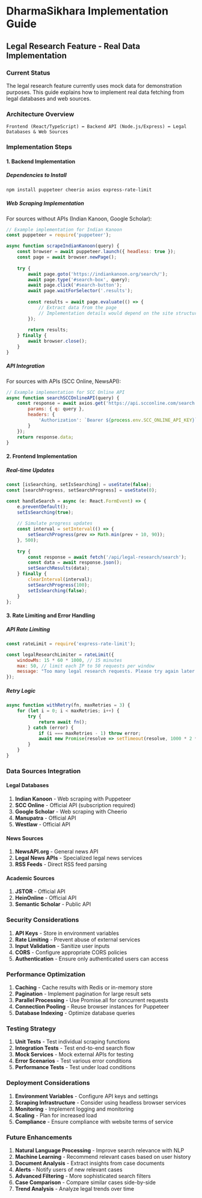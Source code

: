 # DharmaSikhara Implementation Guide

## Legal Research Feature - Real Data Implementation

### Current Status
The legal research feature currently uses mock data for demonstration purposes. This guide explains how to implement real data fetching from legal databases and web sources.

### Architecture Overview
```
Frontend (React/TypeScript) ↔ Backend API (Node.js/Express) ↔ Legal Databases & Web Sources
```

### Implementation Steps

#### 1. Backend Implementation

##### Dependencies to Install
```bash
npm install puppeteer cheerio axios express-rate-limit
```

##### Web Scraping Implementation
For sources without APIs (Indian Kanoon, Google Scholar):
```javascript
// Example implementation for Indian Kanoon
const puppeteer = require('puppeteer');

async function scrapeIndianKanoon(query) {
    const browser = await puppeteer.launch({ headless: true });
    const page = await browser.newPage();
    
    try {
        await page.goto('https://indiankanoon.org/search/');
        await page.type('#search-box', query);
        await page.click('#search-button');
        await page.waitForSelector('.results');
        
        const results = await page.evaluate(() => {
            // Extract data from the page
            // Implementation details would depend on the site structure
        });
        
        return results;
    } finally {
        await browser.close();
    }
}
```

##### API Integration
For sources with APIs (SCC Online, NewsAPI):
```javascript
// Example implementation for SCC Online API
async function searchSCCOnlineAPI(query) {
    const response = await axios.get('https://api.scconline.com/search', {
        params: { q: query },
        headers: { 
            'Authorization': `Bearer ${process.env.SCC_ONLINE_API_KEY}` 
        }
    });
    return response.data;
}
```

#### 2. Frontend Implementation

##### Real-time Updates
```typescript
const [isSearching, setIsSearching] = useState(false);
const [searchProgress, setSearchProgress] = useState(0);

const handleSearch = async (e: React.FormEvent) => {
    e.preventDefault();
    setIsSearching(true);
    
    // Simulate progress updates
    const interval = setInterval(() => {
        setSearchProgress(prev => Math.min(prev + 10, 90));
    }, 500);
    
    try {
        const response = await fetch('/api/legal-research/search');
        const data = await response.json();
        setSearchResults(data);
    } finally {
        clearInterval(interval);
        setSearchProgress(100);
        setIsSearching(false);
    }
};
```

#### 3. Rate Limiting and Error Handling

##### API Rate Limiting
```javascript
const rateLimit = require('express-rate-limit');

const legalResearchLimiter = rateLimit({
    windowMs: 15 * 60 * 1000, // 15 minutes
    max: 50, // limit each IP to 50 requests per window
    message: "Too many legal research requests. Please try again later."
});
```

##### Retry Logic
```javascript
async function withRetry(fn, maxRetries = 3) {
    for (let i = 0; i < maxRetries; i++) {
        try {
            return await fn();
        } catch (error) {
            if (i === maxRetries - 1) throw error;
            await new Promise(resolve => setTimeout(resolve, 1000 * 2 ** i)); // Exponential backoff
        }
    }
}
```

### Data Sources Integration

#### Legal Databases
1. **Indian Kanoon** - Web scraping with Puppeteer
2. **SCC Online** - Official API (subscription required)
3. **Google Scholar** - Web scraping with Cheerio
4. **Manupatra** - Official API
5. **Westlaw** - Official API

#### News Sources
1. **NewsAPI.org** - General news API
2. **Legal News APIs** - Specialized legal news services
3. **RSS Feeds** - Direct RSS feed parsing

#### Academic Sources
1. **JSTOR** - Official API
2. **HeinOnline** - Official API
3. **Semantic Scholar** - Public API

### Security Considerations

1. **API Keys** - Store in environment variables
2. **Rate Limiting** - Prevent abuse of external services
3. **Input Validation** - Sanitize user inputs
4. **CORS** - Configure appropriate CORS policies
5. **Authentication** - Ensure only authenticated users can access

### Performance Optimization

1. **Caching** - Cache results with Redis or in-memory store
2. **Pagination** - Implement pagination for large result sets
3. **Parallel Processing** - Use Promise.all for concurrent requests
4. **Connection Pooling** - Reuse browser instances for Puppeteer
5. **Database Indexing** - Optimize database queries

### Testing Strategy

1. **Unit Tests** - Test individual scraping functions
2. **Integration Tests** - Test end-to-end search flow
3. **Mock Services** - Mock external APIs for testing
4. **Error Scenarios** - Test various error conditions
5. **Performance Tests** - Test under load conditions

### Deployment Considerations

1. **Environment Variables** - Configure API keys and settings
2. **Scraping Infrastructure** - Consider using headless browser services
3. **Monitoring** - Implement logging and monitoring
4. **Scaling** - Plan for increased load
5. **Compliance** - Ensure compliance with website terms of service

### Future Enhancements

1. **Natural Language Processing** - Improve search relevance with NLP
2. **Machine Learning** - Recommend relevant cases based on user history
3. **Document Analysis** - Extract insights from case documents
4. **Alerts** - Notify users of new relevant cases
5. **Advanced Filtering** - More sophisticated search filters
6. **Case Comparison** - Compare similar cases side-by-side
7. **Trend Analysis** - Analyze legal trends over time